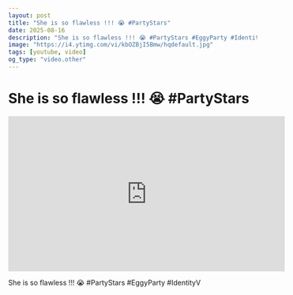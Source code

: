 ```yaml
---
layout: post
title: "She is so flawless !!! 😭 #PartyStars"
date: 2025-08-16
description: "She is so flawless !!! 😭 #PartyStars #EggyParty #IdentityV"
image: "https://i4.ytimg.com/vi/kbOZBjI5Bmw/hqdefault.jpg"
tags: [youtube, video]
og_type: "video.other"
---
```


<script type="application/ld+json">
{
  "@context": "http://schema.org",
  "@type": "VideoObject",
  "name": "She is so flawless !!! \ud83d\ude2d #PartyStars",
  "description": "She is so flawless !!! \ud83d\ude2d #PartyStars #EggyParty #IdentityV",
  "thumbnailUrl": "https://i4.ytimg.com/vi/kbOZBjI5Bmw/hqdefault.jpg",
  "uploadDate": "2025-08-16T01:14:40",
  "embedUrl": "https://www.youtube.com/embed/kbOZBjI5Bmw",
  "publisher": {
    "@type": "Person",
    "name": "Celo Zaga"
  },
  "mainEntityOfPage": {
    "@type": "WebPage",
    "@id": "https://celozaga.github.io/2025/08/16/she-is-so-flawless-!!!-\ud83d\ude2d-#partystars-kbOZBjI5Bmw.html"
  },
  "duration": "PT0M0S"
}
</script>

<script type="application/ld+json">
{
  "@context": "http://schema.org",
  "@type": "BlogPosting",
  "headline": "She is so flawless !!! \ud83d\ude2d #PartyStars",
  "image": "https://i4.ytimg.com/vi/kbOZBjI5Bmw/hqdefault.jpg",
  "publisher": {
    "@type": "Person",
    "name": "Celo Zaga"
  },
  "url": "https://celozaga.github.io/2025/08/16/she-is-so-flawless-!!!-\ud83d\ude2d-#partystars-kbOZBjI5Bmw.html",
  "datePublished": "2025-08-16T01:14:40",
  "dateCreated": "2025-08-16T01:14:40",
  "dateModified": "2025-08-16T01:14:40",
  "description": "She is so flawless !!! \ud83d\ude2d #PartyStars #EggyParty #IdentityV",
  "author": {
    "@type": "Person",
    "name": "Celo Zaga"
  },
  "mainEntityOfPage": {
    "@type": "WebPage",
    "@id": "https://celozaga.github.io/2025/08/16/she-is-so-flawless-!!!-\ud83d\ude2d-#partystars-kbOZBjI5Bmw.html"
  }
}
</script>

<h1 class="youtube-post-title">She is so flawless !!! 😭 #PartyStars</h1>

<iframe width="560" height="315" src="https://www.youtube.com/embed/kbOZBjI5Bmw" class="youtube-post-embed" frameborder="0" allowfullscreen></iframe>

<p class="youtube-post-description">She is so flawless !!! 😭 #PartyStars #EggyParty #IdentityV</p>

